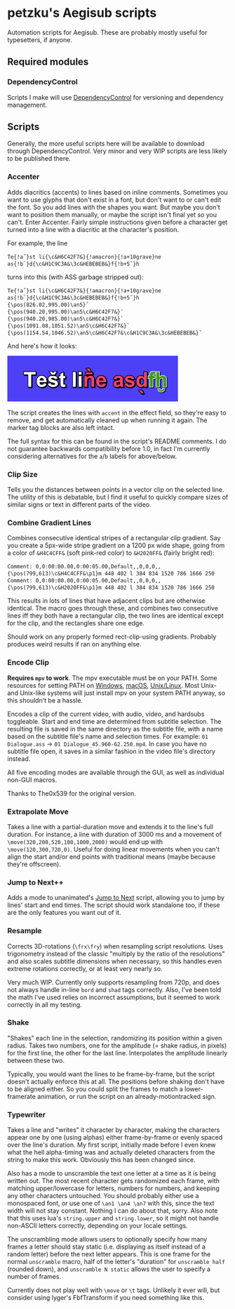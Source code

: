 # petzku's Aegisub scripts

Automation scripts for Aegisub. These are probably mostly useful for typesetters, if anyone.

## Required modules

### DependencyControl

Scripts I make will use [DependencyControl](https://github.com/TypesettingTools/DependencyControl) for versioning and dependency management.

## Scripts

Generally, the more useful scripts here will be available to download through DependencyControl. Very minor and very WIP scripts are less likely to be published there.

### Accenter

Adds diacritics (accents) to lines based on inline comments. Sometimes you want to use glyphs that don't exist in a font, but don't want to or can't edit the font. So you add lines with the shapes you want. But maybe you don't want to position them manually, or maybe the script isn't final yet so you can't. Enter Accenter. Fairly simple instructions given before a character get turned into a line with a diacritic at the character's position.

For example, the line

```ass
Te{!aˇ}st li{\c&H6C42F7&}{!amacron}{!a+10grave}ne as{!b`}d{\c&H1C9C3A&\3c&HEBEBEB&}f{!b+5˘}h
```

turns into this (with ASS garbage stripped out):

```ass
Te{!aˇ}st li{\c&H6C42F7&}{!amacron}{!a+10grave}ne as{!b`}d{\c&H1C9C3A&\3c&HEBEBEB&}f{!b+5˘}h
{\pos(826.02,995.00)\an5}ˇ
{\pos(940.20,995.00)\an5\c&H6C42F7&}ˉ
{\pos(940.20,985.00)\an5\c&H6C42F7&}`
{\pos(1091.08,1051.52)\an5\c&H6C42F7&}`
{\pos(1154.54,1046.52)\an5\c&H6C42F7&\c&H1C9C3A&\3c&HEBEBEB&}˘
```

And here's how it looks:

![accenter.png](accenter.png)

The script creates the lines with `accent` in the effect field, so they're easy to remove, and get automatically cleaned up when running it again. The marker tag blocks are also left intact.

The full syntax for this can be found in the script's README comments. I do not guarantee backwards compatibility before 1.0, in fact I'm currently considering alternatives for the `a`/`b` labels for above/below.

### Clip Size

Tells you the distances between points in a vector clip on the selected line. The utility of this is debatable, but I find it useful to quickly compare sizes of similar signs or text in different parts of the video.

### Combine Gradient Lines

Combines consecutive identical stripes of a rectangular clip gradient. Say you create a 5px-wide stripe gradient on a 1200 px wide shape, going from a color of `&H4C4CFF&` (soft pink-red color) to `&H2020FF&` (fairly bright red):

```ass
Comment: 0,0:00:00.00,0:00:05.00,Default,,0,0,0,,{\pos(799,613)\c&H4C4CFF&\p1}m 448 402 l 384 834 1520 786 1666 250
Comment: 0,0:00:00.00,0:00:05.00,Default,,0,0,0,,{\pos(799,613)\c&H2020FF&\p1}m 448 402 l 384 834 1520 786 1666 250
```

This results in lots of lines that have adjacent clips but are otherwise identical. The macro goes through these, and combines two consecutive lines iff they both have a rectangular clip, the two lines are identical except for the clip, and the rectangles share one edge.

Should work on any properly formed rect-clip-using gradients. Probably produces weird results if ran on anything else.

### Encode Clip

**Requires `mpv` to work**. The mpv executable must be on your PATH. Some resources for setting PATH on [Windows](https://docs.alfresco.com/4.2/tasks/fot-addpath.html), [macOS](https://apple.stackexchange.com/questions/51677/how-to-set-path-for-finder-launched-applications/51678), [Unix/Linux](https://unix.stackexchange.com/questions/286354/setting-path-environment-variable-for-desktop-launchers). Most Unix- and Unix-like systems will just install mpv on your system PATH anyway, so this shouldn't be a hassle.

Encodes a clip of the current video, with audio, video, and hardsubs toggleable. Start and end time are determined from subtitle selection. The resulting file is saved in the same directory as the subtitle file, with a name based on the subtitle file's name and selection times. For example: `01 Dialogue.ass` -> `01 Dialogue_45.960-62.250.mp4`. In case you have no subtitle file open, it saves in a similar fashion in the video file's directory instead.

All five encoding modes are available through the GUI, as well as individual non-GUI macros.

Thanks to The0x539 for the original version.

### Extrapolate Move

Takes a line with a partial-duration move and extends it to the line's full duration. For instance, a line with duration of 3000 ms and a movement of `\move(320,200,520,100,1000,2000)` would end up with `\move(120,300,720,0)`. Useful for doing linear movements when you can't align the start and/or end points with traditional means (maybe because they're offscreen).

### Jump to Next++

Adds a mode to unanimated's [Jump to Next](https://github.com/unanimated/luaegisub/blob/master/ua.JumpToNext.lua) script, allowing you to jump by lines' start and end times. The script should work standalone too, if these are the only features you want out of it.

### Resample

Corrects 3D-rotations (`\frx\fry`) when resampling script resolutions. Uses trigonometry instead of the classic "multiply by the ratio of the resolutions" and also scales subtitle dimensions when necessary, so this handles even extreme rotations correctly, or at least very nearly so.

Very much WIP. Currently only supports resampling from 720p, and does not always handle in-line `bord` and `shad` tags correctly. Also, I've been told the math I've used relies on incorrect assumptions, but it seemed to work correctly in all my testing.

### Shake

"Shakes" each line in the selection, randomizing its position within a given radius. Takes two numbers, one for the amplitude (= shake radius, in pixels) for the first line, the other for the last line. Interpolates the amplitude linearly between these two.

Typically, you would want the lines to be frame-by-frame, but the script doesn't actually enforce this at all. The positions before shaking don't have to be aligned either. So you could split the frames to match a lower-framerate animation, or run the script on an already-motiontracked sign.

### Typewriter

Takes a line and "writes" it character by character, making the characters appear one by one (using alphas) either frame-by-frame or evenly spaced over the line's duration. My first script, initially made before I even knew what the hell alpha-timing was and actually deleted characters from the string to make this work. Obviously this has been changed since.

Also has a mode to unscramble the text one letter at a time as it is being written out. The most recent character gets randomized each frame, with matching upper/lowercase for letters, numbers for numbers, and keeping any other characters untouched. You should probably either use a monospaced font, or use one of `\an1 \an4 \an7` with this, since the text width will not stay constant. Nothing I can do about that, sorry. Also note that this uses lua's `string.upper` and `string.lower`, so it might not handle non-ASCII letters correctly, depending on your locale settings.

The unscrambling mode allows users to optionally specify how many frames a letter should stay static (i.e. displaying as itself instead of a random letter) before the next letter appears. This is one frame for the normal `unscramble` macro, half of the letter's "duration" for `unscramble half` (rounded down), and `unscramble N static` allows the user to specify a number of frames.

Currently does not play well with `\move` or `\t` tags. Unlikely it ever will, but consider using lyger's FbfTransform if you need something like this.
